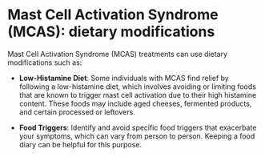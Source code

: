 [//]: # (source: ?)
[//]: # (tags: treatments)

# Mast Cell Activation Syndrome (MCAS): dietary modifications

Mast Cell Activation Syndrome (MCAS) treatments can use dietary modifications such as:

* **Low-Histamine Diet**: Some individuals with MCAS find relief by following a low-histamine diet, which involves avoiding or limiting foods that are known to trigger mast cell activation due to their high histamine content. These foods may include aged cheeses, fermented products, and certain processed or leftovers.

* **Food Triggers**: Identify and avoid specific food triggers that exacerbate your symptoms, which can vary from person to person. Keeping a food diary can be helpful for this purpose.
